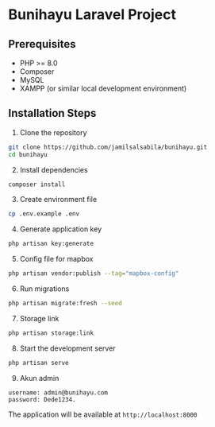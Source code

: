 # Bunihayu Laravel Project

## Prerequisites
- PHP >= 8.0
- Composer
- MySQL
- XAMPP (or similar local development environment)

## Installation Steps

1. Clone the repository
```bash
git clone https://github.com/jamilsalsabila/bunihayu.git
cd bunihayu
```

2. Install dependencies
```bash
composer install
```

3. Create environment file
```bash
cp .env.example .env
```

4. Generate application key
```bash
php artisan key:generate
```

5. Config file for mapbox 
```bash
php artisan vendor:publish --tag="mapbox-config"
```

6. Run migrations
```bash
php artisan migrate:fresh --seed
```

7. Storage link
```bash
php artisan storage:link
```

8. Start the development server
```bash
php artisan serve
```

9. Akun admin
```
username: admin@bunihayu.com
password: Dede1234.
```

The application will be available at `http://localhost:8000`